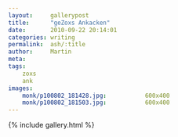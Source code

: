 ```yaml
---
layout:     gallerypost
title:      "geZoxs Ankacken"
date:       2010-09-22 20:14:01
categories: writing
permalink:  ash/:title
author:     Martin
meta:
tags:
    zoxs
    ank
images:
    monk/p100802_181428.jpg:           600x400
    monk/p100802_181503.jpg:           600x400
---
```


{% include gallery.html %}
